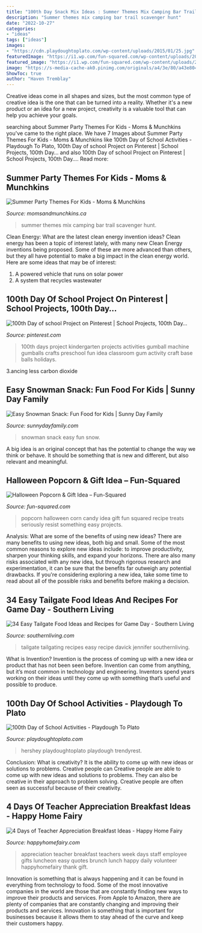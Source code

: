 ```yaml
---
title: "100th Day Snack Mix Ideas : Summer Themes Mix Camping Bar Trail Scavenger Hunt"
description: "Summer themes mix camping bar trail scavenger hunt"
date: "2022-10-27"
categories:
- "ideas"
tags: ["ideas"]
images:
- "https://cdn.playdoughtoplato.com/wp-content/uploads/2015/01/25.jpg"
featuredImage: "https://i1.wp.com/fun-squared.com/wp-content/uploads/2016/09/CaramelCornPopcornrecipe.jpg?fit=850%2C1269&amp;ssl=1"
featured_image: "https://i1.wp.com/fun-squared.com/wp-content/uploads/2016/09/CaramelCornPopcornrecipe.jpg?fit=850%2C1269&amp;ssl=1"
image: "https://s-media-cache-ak0.pinimg.com/originals/a4/3e/80/a43e8043a1caf60832a6415119a8e702.jpg"
ShowToc: true
author: "Haven Tremblay"
---
```



Creative ideas come in all shapes and sizes, but the most common type of creative idea is the one that can be turned into a reality. Whether it's a new product or an idea for a new project, creativity is a valuable tool that can help you achieve your goals.

	

		
searching about Summer Party Themes For Kids - Moms &amp; Munchkins you've came to the right place. We have 7 Images about Summer Party Themes For Kids - Moms &amp; Munchkins like 100th Day of School Activities - Playdough To Plato, 100th Day of school Project on Pinterest | School Projects, 100th Day… and also 100th Day of school Project on Pinterest | School Projects, 100th Day…. Read more:
		
    
## Summer Party Themes For Kids - Moms &amp; Munchkins

<img loading=lazy src="https://www.momsandmunchkins.ca/wp-content/uploads/2014/07/trail-mix-bar.jpg" onerror="this.onerror=null;this.src='https://tse2.mm.bing.net/th?id=OIP.JiAGibBMABW53YtNPthEFAHaLs&amp;pid=15.1';" alt="Summer Party Themes For Kids - Moms &amp; Munchkins">

_Source: momsandmunchkins.ca_

>summer themes mix camping bar trail scavenger hunt. 

	

Clean Energy: What are the latest clean energy invention ideas?
Clean energy has been a topic of interest lately, with many new Clean Energy inventions being proposed. Some of these are more advanced than others, but they all have potential to make a big impact in the clean energy world. Here are some ideas that may be of interest: 
1. A powered vehicle that runs on solar power 
2. A system that recycles wastewater 

    
## 100th Day Of School Project On Pinterest | School Projects, 100th Day…

<img loading=lazy src="https://s-media-cache-ak0.pinimg.com/originals/a4/3e/80/a43e8043a1caf60832a6415119a8e702.jpg" onerror="this.onerror=null;this.src='https://tse1.mm.bing.net/th?id=OIP.rBSJR-EdHKn-KLGUWMGL-gHaKA&amp;pid=15.1';" alt="100th Day of school Project on Pinterest | School Projects, 100th Day…">

_Source: pinterest.com_

>100th days project kindergarten projects activities gumball machine gumballs crafts preschool fun idea classroom gum activity craft base balls holidays. 

	

3.ancing less carbon dioxide 

    
## Easy Snowman Snack: Fun Food For Kids | Sunny Day Family

<img loading=lazy src="http://3.bp.blogspot.com/-D_xUM4eDzMw/VohNeiO0xWI/AAAAAAAAGHU/STpC6Dcs2Jg/s1600/snowman%2Bsnack%2Bfun%2Bfood%2Bfor%2Bkids.jpg" onerror="this.onerror=null;this.src='https://tse1.mm.bing.net/th?id=OIP.mE2NjEPTYX4I1NMF30qyewHaLH&amp;pid=15.1';" alt="Easy Snowman Snack: Fun Food for Kids | Sunny Day Family">

_Source: sunnydayfamily.com_

>snowman snack easy fun snow. 

	

A big idea is an original concept that has the potential to change the way we think or behave. It should be something that is new and different, but also relevant and meaningful.

    
## Halloween Popcorn &amp; Gift Idea – Fun-Squared

<img loading=lazy src="https://i1.wp.com/fun-squared.com/wp-content/uploads/2016/09/CaramelCornPopcornrecipe.jpg?fit=850%2C1269&amp;ssl=1" onerror="this.onerror=null;this.src='https://tse4.mm.bing.net/th?id=OIP.Mht6lBTKeqw9Et0f-DiMqgHaLD&amp;pid=15.1';" alt="Halloween Popcorn &amp; Gift Idea – Fun-Squared">

_Source: fun-squared.com_

>popcorn halloween corn candy idea gift fun squared recipe treats seriously resist something easy projects. 

	

Analysis: What are some of the benefits of using new ideas?
There are many benefits to using new ideas, both big and small. Some of the most common reasons to explore new ideas include: to improve productivity, sharpen your thinking skills, and expand your horizons. There are also many risks associated with any new idea, but through rigorous research and experimentation, it can be sure that the benefits far outweigh any potential drawbacks. If you're considering exploring a new idea, take some time to read about all of the possible risks and benefits before making a decision.

    
## 34 Easy Tailgate Food Ideas And Recipes For Game Day - Southern Living

<img loading=lazy src="https://img1.southernliving.timeinc.net/sites/default/files/styles/responsive_etr_gallery_desktop_portrait/public/image/2015/11/main/1118101_missh013.jpg?itok=AUsLVCDT" onerror="this.onerror=null;this.src='https://tse4.mm.bing.net/th?id=OIP.NumLpmVGOD8ltMWwou0J2QHaLH&amp;pid=15.1';" alt="34 Easy Tailgate Food Ideas and Recipes for Game Day - Southern Living">

_Source: southernliving.com_

>tailgate tailgating recipes easy recipe davick jennifer southernliving. 

	

What is Invention?
Invention is the process of coming up with a new idea or product that has not been seen before. Invention can come from anything, but it’s most common in technology and engineering. Inventors spend years working on their ideas until they come up with something that’s useful and possible to produce.

    
## 100th Day Of School Activities - Playdough To Plato

<img loading=lazy src="https://cdn.playdoughtoplato.com/wp-content/uploads/2015/01/25.jpg" onerror="this.onerror=null;this.src='https://tse3.mm.bing.net/th?id=OIP.tFluLR7JRLSznNQs5yrbfgHaGK&amp;pid=15.1';" alt="100th Day of School Activities - Playdough To Plato">

_Source: playdoughtoplato.com_

>hershey playdoughtoplato playdough trendyrest. 

	

Conclusion: What is creativity? It is the ability to come up with new ideas or solutions to problems. Creative people can
Creative people are able to come up with new ideas and solutions to problems. They can also be creative in their approach to problem solving. Creative people are often seen as successful because of their creativity.

    
## 4 Days Of Teacher Appreciation Breakfast Ideas - Happy Home Fairy

<img loading=lazy src="http://happyhomefairy.com/wp-content/uploads/2016/08/Teacher-Appreciation-Breakfast-Ideas-4-days-of-adorable-easy-ideas.jpg" onerror="this.onerror=null;this.src='https://tse1.mm.bing.net/th?id=OIP.xu8rDMXZcjommUTcEb6vdAHaO0&amp;pid=15.1';" alt="4 Days of Teacher Appreciation Breakfast Ideas - Happy Home Fairy">

_Source: happyhomefairy.com_

>appreciation teacher breakfast teachers week days staff employee gifts luncheon easy quotes brunch lunch happy daily volunteer happyhomefairy thank gift. 

	

Innovation is something that is always happening and it can be found in everything from technology to food. Some of the most innovative companies in the world are those that are constantly finding new ways to improve their products and services. From Apple to Amazon, there are plenty of companies that are constantly changing and improving their products and services. Innovation is something that is important for businesses because it allows them to stay ahead of the curve and keep their customers happy.

